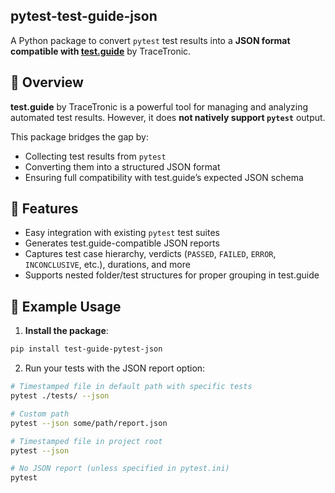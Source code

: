 ## pytest-test-guide-json

A Python package to convert `pytest` test results into a **JSON format compatible with [test.guide](https://www.tracetronic.com/products/testguide/)** by TraceTronic.

## 📘 Overview

**test.guide** by TraceTronic is a powerful tool for managing and analyzing automated test results. However, it does **not natively support `pytest`** output.

This package bridges the gap by:

- Collecting test results from `pytest`
- Converting them into a structured JSON format
- Ensuring full compatibility with test.guide’s expected JSON schema

## 🚀 Features

- Easy integration with existing `pytest` test suites
- Generates test.guide-compatible JSON reports
- Captures test case hierarchy, verdicts (`PASSED`, `FAILED`, `ERROR`, `INCONCLUSIVE`, etc.), durations, and more
- Supports nested folder/test structures for proper grouping in test.guide

## 🧪 Example Usage

1. **Install the package**:
```bash
pip install test-guide-pytest-json
```

2. Run your tests with the JSON report option:
```bash
# Timestamped file in default path with specific tests
pytest ./tests/ --json

# Custom path
pytest --json some/path/report.json

# Timestamped file in project root
pytest --json

# No JSON report (unless specified in pytest.ini)
pytest
```